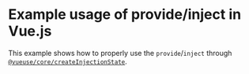 # Example usage of provide/inject in Vue.js

This example shows how to properly use the `provide`/`inject` through [`@vueuse/core/createInjectionState`](https://vueuse.org/shared/createInjectionState/).
